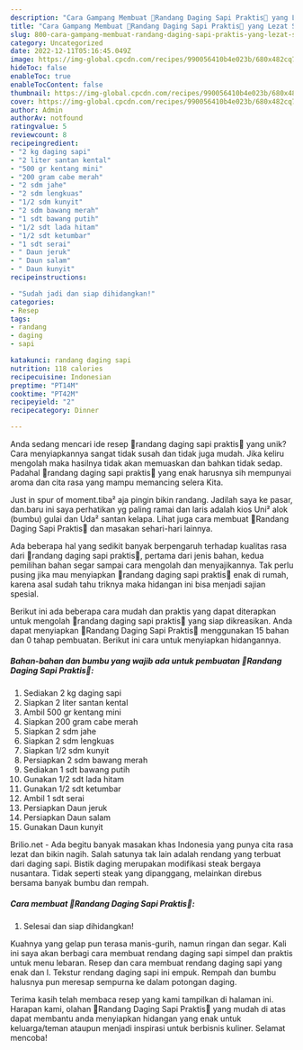 ```yaml
---
description: "Cara Gampang Membuat 🥩Randang Daging Sapi Praktis🥩 yang Lezat Sekali"
title: "Cara Gampang Membuat 🥩Randang Daging Sapi Praktis🥩 yang Lezat Sekali"
slug: 800-cara-gampang-membuat-randang-daging-sapi-praktis-yang-lezat-sekali
category: Uncategorized
date: 2022-12-11T05:16:45.049Z
image: https://img-global.cpcdn.com/recipes/990056410b4e023b/680x482cq70/randang-daging-sapi-praktis-foto-resep-utama.jpg
hideToc: false
enableToc: true
enableTocContent: false
thumbnail: https://img-global.cpcdn.com/recipes/990056410b4e023b/680x482cq70/randang-daging-sapi-praktis-foto-resep-utama.jpg
cover: https://img-global.cpcdn.com/recipes/990056410b4e023b/680x482cq70/randang-daging-sapi-praktis-foto-resep-utama.jpg
author: Admin
authorAv: notfound
ratingvalue: 5
reviewcount: 8
recipeingredient:
- "2 kg daging sapi"
- "2 liter santan kental"
- "500 gr kentang mini"
- "200 gram cabe merah"
- "2 sdm jahe"
- "2 sdm lengkuas"
- "1/2 sdm kunyit"
- "2 sdm bawang merah"
- "1 sdt bawang putih"
- "1/2 sdt lada hitam"
- "1/2 sdt ketumbar"
- "1 sdt serai"
- " Daun jeruk"
- " Daun salam"
- " Daun kunyit"
recipeinstructions:

- "Sudah jadi dan siap dihidangkan!"
categories:
- Resep
tags:
- randang
- daging
- sapi

katakunci: randang daging sapi 
nutrition: 118 calories
recipecuisine: Indonesian
preptime: "PT14M"
cooktime: "PT42M"
recipeyield: "2"
recipecategory: Dinner

---
```





Anda sedang mencari ide resep 🥩randang daging sapi praktis🥩 yang unik? Cara menyiapkannya sangat tidak susah dan tidak juga mudah. Jika keliru mengolah maka hasilnya tidak akan memuaskan dan bahkan tidak sedap. Padahal 🥩randang daging sapi praktis🥩 yang enak harusnya sih mempunyai aroma dan cita rasa yang mampu memancing selera Kita.





Just in spur of moment.tiba² aja pingin bikin randang. Jadilah saya ke pasar, dan.baru ini saya perhatikan yg paling ramai dan laris adalah kios Uni² alok (bumbu) gulai dan Uda² santan kelapa. Lihat juga cara membuat 🥩Randang Daging Sapi Praktis🥩 dan masakan sehari-hari lainnya.

Ada beberapa hal yang sedikit banyak berpengaruh terhadap kualitas rasa dari 🥩randang daging sapi praktis🥩, pertama dari jenis bahan, kedua pemilihan bahan segar sampai cara mengolah dan menyajikannya. Tak perlu pusing jika mau menyiapkan 🥩randang daging sapi praktis🥩 enak di rumah, karena asal sudah tahu triknya maka hidangan ini bisa menjadi sajian spesial.






Berikut ini ada beberapa cara mudah dan praktis yang dapat diterapkan untuk mengolah 🥩randang daging sapi praktis🥩 yang siap dikreasikan. Anda dapat menyiapkan 🥩Randang Daging Sapi Praktis🥩 menggunakan 15 bahan dan 0 tahap pembuatan. Berikut ini cara untuk menyiapkan hidangannya.

<!--inarticleads1-->

##### Bahan-bahan dan bumbu yang wajib ada untuk pembuatan 🥩Randang Daging Sapi Praktis🥩:

1. Sediakan 2 kg daging sapi
1. Siapkan 2 liter santan kental
1. Ambil 500 gr kentang mini
1. Siapkan 200 gram cabe merah
1. Siapkan 2 sdm jahe
1. Siapkan 2 sdm lengkuas
1. Siapkan 1/2 sdm kunyit
1. Persiapkan 2 sdm bawang merah
1. Sediakan 1 sdt bawang putih
1. Gunakan 1/2 sdt lada hitam
1. Gunakan 1/2 sdt ketumbar
1. Ambil 1 sdt serai
1. Persiapkan  Daun jeruk
1. Persiapkan  Daun salam
1. Gunakan  Daun kunyit


Brilio.net - Ada begitu banyak masakan khas Indonesia yang punya cita rasa lezat dan bikin nagih. Salah satunya tak lain adalah rendang yang terbuat dari daging sapi. Bistik daging merupakan modifikasi steak bergaya nusantara. Tidak seperti steak yang dipanggang, melainkan direbus bersama banyak bumbu dan rempah. 

<!--inarticleads2-->

##### Cara membuat 🥩Randang Daging Sapi Praktis🥩:


1. Selesai dan siap dihidangkan!

Kuahnya yang gelap pun terasa manis-gurih, namun ringan dan segar. Kali ini saya akan berbagi cara membuat rendang daging sapi simpel dan praktis untuk menu lebaran. Resep dan cara membuat rendang daging sapi yang enak dan l. Tekstur rendang daging sapi ini empuk. Rempah dan bumbu halusnya pun meresap sempurna ke dalam potongan daging. 

Terima kasih telah membaca resep yang kami tampilkan di halaman ini. Harapan kami, olahan 🥩Randang Daging Sapi Praktis🥩 yang mudah di atas dapat membantu anda menyiapkan hidangan yang enak untuk keluarga/teman ataupun menjadi inspirasi untuk berbisnis kuliner. Selamat mencoba!
